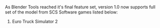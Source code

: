 As Blender Tools reached it's final feature set, version 1.0 now supports full set of the model from SCS Software games listed below:

1. Euro Truck Simulator 2